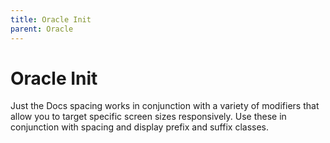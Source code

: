 ```yaml
---
title: Oracle Init
parent: Oracle
---
```


# Oracle Init

Just the Docs spacing works in conjunction with a variety of modifiers that allow you to target specific screen sizes responsively. Use these in conjunction with spacing and display prefix and suffix classes.


